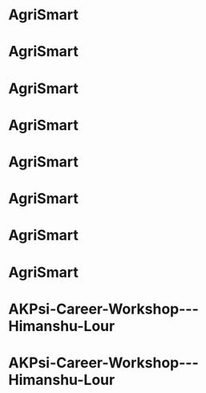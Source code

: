 # AgriSmart
# AgriSmart
# AgriSmart
# AgriSmart
# AgriSmart
# AgriSmart
# AgriSmart
# AgriSmart
# AKPsi-Career-Workshop---Himanshu-Lour
# AKPsi-Career-Workshop---Himanshu-Lour
